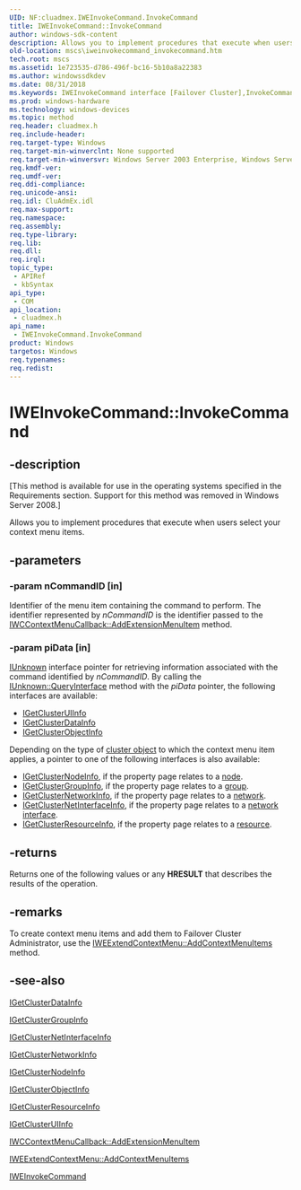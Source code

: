 ```yaml
---
UID: NF:cluadmex.IWEInvokeCommand.InvokeCommand
title: IWEInvokeCommand::InvokeCommand
author: windows-sdk-content
description: Allows you to implement procedures that execute when users select your context menu items.
old-location: mscs\iweinvokecommand_invokecommand.htm
tech.root: mscs
ms.assetid: 1e723535-d786-496f-bc16-5b10a8a22383
ms.author: windowssdkdev
ms.date: 08/31/2018
ms.keywords: IWEInvokeCommand interface [Failover Cluster],InvokeCommand method, IWEInvokeCommand.InvokeCommand, IWEInvokeCommand::InvokeCommand, InvokeCommand, InvokeCommand method [Failover Cluster], InvokeCommand method [Failover Cluster],IWEInvokeCommand interface, _wolf_iweinvokecommand_invokecommand, cluadmex/IWEInvokeCommand::InvokeCommand, mscs.iweinvokecommand_invokecommand
ms.prod: windows-hardware
ms.technology: windows-devices
ms.topic: method
req.header: cluadmex.h
req.include-header: 
req.target-type: Windows
req.target-min-winverclnt: None supported
req.target-min-winversvr: Windows Server 2003 Enterprise, Windows Server 2003 Datacenter
req.kmdf-ver: 
req.umdf-ver: 
req.ddi-compliance: 
req.unicode-ansi: 
req.idl: CluAdmEx.idl
req.max-support: 
req.namespace: 
req.assembly: 
req.type-library: 
req.lib: 
req.dll: 
req.irql: 
topic_type:
 - APIRef
 - kbSyntax
api_type:
 - COM
api_location:
 - cluadmex.h
api_name:
 - IWEInvokeCommand.InvokeCommand
product: Windows
targetos: Windows
req.typenames: 
req.redist: 
---
```


# IWEInvokeCommand::InvokeCommand


## -description


<p class="CCE_Message">[This method is available for use in the operating systems specified in the Requirements 
    section. Support for this method was removed in Windows Server 2008.]

Allows you to implement procedures that execute when users select your context menu items.


## -parameters




### -param nCommandID [in]

Identifier of the menu item containing the command to perform. The identifier represented by 
       <i>nCommandID</i> is the identifier passed to the 
       <a href="https://msdn.microsoft.com/en-us/library/Aa370505(v=VS.85).aspx">IWCContextMenuCallback::AddExtensionMenuItem</a> 
       method.


### -param piData [in]


<a href="https://msdn.microsoft.com/en-us/library/ms680509(v=VS.85).aspx">IUnknown</a> interface pointer for retrieving information associated with the 
       command identified by <i>nCommandID</i>. By calling the 
       <a href="https://msdn.microsoft.com/en-us/library/ms682521(v=VS.85).aspx">IUnknown::QueryInterface</a> method with the <i>piData</i> 
       pointer, the following interfaces are available:

<ul>
<li>
<a href="https://msdn.microsoft.com/en-us/library/Aa370234(v=VS.85).aspx">IGetClusterUIInfo</a>
</li>
<li>
<a href="https://msdn.microsoft.com/en-us/library/Aa370211(v=VS.85).aspx">IGetClusterDataInfo</a>
</li>
<li>
<a href="https://msdn.microsoft.com/en-us/library/Aa370224(v=VS.85).aspx">IGetClusterObjectInfo</a>
</li>
</ul>
Depending on the type of <a href="https://msdn.microsoft.com/en-us/library/Aa369336(v=VS.85).aspx">cluster object</a> to 
       which the context menu item applies, a pointer to one of the following interfaces is also available:

<ul>
<li>
<a href="https://msdn.microsoft.com/en-us/library/Aa370221(v=VS.85).aspx">IGetClusterNodeInfo</a>, if the property page 
        relates to a <a href="https://msdn.microsoft.com/en-us/library/Aa371745(v=VS.85).aspx">node</a>.</li>
<li>
<a href="https://msdn.microsoft.com/en-us/library/Aa370215(v=VS.85).aspx">IGetClusterGroupInfo</a>, if the property page 
        relates to a <a href="https://msdn.microsoft.com/en-us/library/Aa369645(v=VS.85).aspx">group</a>.</li>
<li>
<a href="https://msdn.microsoft.com/en-us/library/Aa370219(v=VS.85).aspx">IGetClusterNetworkInfo</a>, if the property 
        page relates to a <a href="https://msdn.microsoft.com/en-us/library/Aa371501(v=VS.85).aspx">network</a>.</li>
<li>
<a href="https://msdn.microsoft.com/en-us/library/Aa370217(v=VS.85).aspx">IGetClusterNetInterfaceInfo</a>, if the 
        property page relates to a <a href="https://msdn.microsoft.com/en-us/library/Aa371519(v=VS.85).aspx">network interface</a>.</li>
<li>
<a href="https://msdn.microsoft.com/en-us/library/Aa370230(v=VS.85).aspx">IGetClusterResourceInfo</a>, if the property 
        page relates to a <a href="https://msdn.microsoft.com/en-us/library/Aa372152(v=VS.85).aspx">resource</a>.</li>
</ul>

## -returns



Returns one of the following values or any <b>HRESULT</b> that describes the results of 
       the operation.




## -remarks



To create context menu items and add them to Failover Cluster Administrator, use the 
     <a href="https://msdn.microsoft.com/en-us/library/Aa370713(v=VS.85).aspx">IWEExtendContextMenu::AddContextMenuItems</a> 
     method.




## -see-also




<a href="https://msdn.microsoft.com/en-us/library/Aa370211(v=VS.85).aspx">IGetClusterDataInfo</a>



<a href="https://msdn.microsoft.com/en-us/library/Aa370215(v=VS.85).aspx">IGetClusterGroupInfo</a>



<a href="https://msdn.microsoft.com/en-us/library/Aa370217(v=VS.85).aspx">IGetClusterNetInterfaceInfo</a>



<a href="https://msdn.microsoft.com/en-us/library/Aa370219(v=VS.85).aspx">IGetClusterNetworkInfo</a>



<a href="https://msdn.microsoft.com/en-us/library/Aa370221(v=VS.85).aspx">IGetClusterNodeInfo</a>



<a href="https://msdn.microsoft.com/en-us/library/Aa370224(v=VS.85).aspx">IGetClusterObjectInfo</a>



<a href="https://msdn.microsoft.com/en-us/library/Aa370230(v=VS.85).aspx">IGetClusterResourceInfo</a>



<a href="https://msdn.microsoft.com/en-us/library/Aa370234(v=VS.85).aspx">IGetClusterUIInfo</a>



<a href="https://msdn.microsoft.com/en-us/library/Aa370505(v=VS.85).aspx">IWCContextMenuCallback::AddExtensionMenuItem</a>



<a href="https://msdn.microsoft.com/en-us/library/Aa370713(v=VS.85).aspx">IWEExtendContextMenu::AddContextMenuItems</a>



<a href="https://msdn.microsoft.com/en-us/library/Aa370744(v=VS.85).aspx">IWEInvokeCommand</a>
 

 

